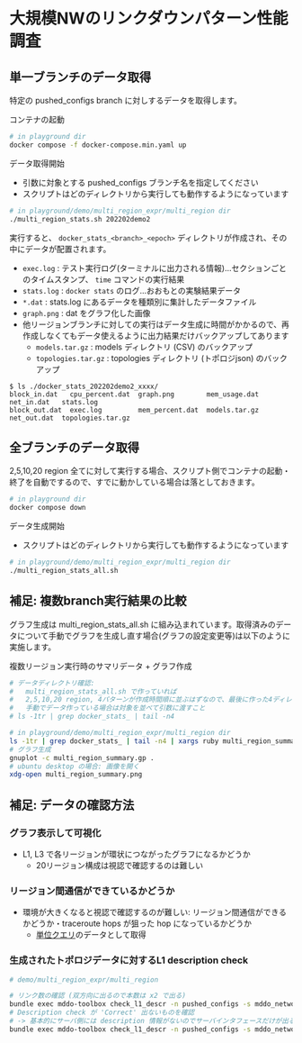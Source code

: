 # 大規模NWのリンクダウンパターン性能調査

## 単一ブランチのデータ取得

特定の pushed_configs branch に対しするデータを取得します。

コンテナの起動

```bash
# in playground dir
docker compose -f docker-compose.min.yaml up
```

データ取得開始

* 引数に対象とする pushed_configs ブランチ名を指定してください
* スクリプトはどのディレクトリから実行しても動作するようになっています

```bash
# in playground/demo/multi_region_expr/multi_region dir
./multi_region_stats.sh 202202demo2
```

実行すると、 `docker_stats_<branch>_<epoch>` ディレクトリが作成され、その中にデータが配置されます。
  - `exec.log` : テスト実行ログ(ターミナルに出力される情報)...セクションごとのタイムスタンプ、 `time` コマンドの実行結果
  - `stats.log` : `docker stats` のログ...おおもとの実験結果データ
  - `*.dat` : stats.log にあるデータを種類別に集計したデータファイル
  - `graph.png` : dat をグラフ化した画像
  - 他リージョンブランチに対しての実行はデータ生成に時間がかかるので、再作成しなくてもデータ使えるように出力結果だけバックアップしてあります
    - `models.tar.gz` : models ディレクトリ (CSV) のバックアップ
    - `topologies.tar.gz` : topologies ディレクトリ (トポロジjson) のバックアップ

```
$ ls ./docker_stats_202202demo2_xxxx/
block_in.dat   cpu_percent.dat  graph.png        mem_usage.dat  net_in.dat   stats.log
block_out.dat  exec.log         mem_percent.dat  models.tar.gz  net_out.dat  topologies.tar.gz
```

## 全ブランチのデータ取得

2,5,10,20 region 全てに対して実行する場合、スクリプト側でコンテナの起動・終了を自動でするので、すでに動かしている場合は落としておきます。

```bash
# in playground dir
docker compose down
```

データ生成開始

* スクリプトはどのディレクトリから実行しても動作するようになっています

```bash
# in playground/demo/multi_region_expr/multi_region dir
./multi_region_stats_all.sh
```

## 補足: 複数branch実行結果の比較

グラフ生成は multi_region_stats_all.sh に組み込まれています。取得済みのデータについて手動でグラフを生成し直す場合(グラフの設定変更等)は以下のように実施します。

複数リージョン実行時のサマリデータ + グラフ作成

```bash
# データディレクトリ確認:
#   multi_region_stats_all.sh で作っていれば
#   2,5,10,20 region, 4パターンが作成時間順に並ぶはずなので、最後に作った4ディレクトリを確認する
#   手動でデータ作っている場合は対象を並べて引数に渡すこと
# ls -1tr | grep docker_stats_ | tail -n4

# in playground/demo/multi_region_expr/multi_region dir
ls -1tr | grep docker_stats_ | tail -n4 | xargs ruby multi_region_summary.rb > multi_region_summary.dat
# グラフ生成
gnuplot -c multi_region_summary.gp .
# ubuntu desktop の場合: 画像を開く
xdg-open multi_region_summary.png
```

## 補足: データの確認方法

### グラフ表示して可視化

- L1, L3 で各リージョンが環状につながったグラフになるかどうか
  - 20リージョン構成は視認で確認するのは難しい

### リージョン間通信ができているかどうか

- 環境が大きくなると視認で確認するのが難しい: リージョン間通信ができるかどうか・traceroute hops が狙った hop になっているかどうか
  - [単位クエリ](./unit_query.md)のデータとして取得

### 生成されたトポロジデータに対するL1 description check

```bash
# demo/multi_region_expr/multi_region

# リンク数の確認 (双方向に出るので本数は x2 で出る)
bundle exec mddo-toolbox check_l1_descr -n pushed_configs -s mddo_network | jq '. | length'
# Description check が 'Correct' 出ないものを確認
# -> 基本的にサーバ側には description 情報がないのでサーバインタフェースだけが出る
bundle exec mddo-toolbox check_l1_descr -n pushed_configs -s mddo_network | jq '.[] | select(.message != "Correct")'
```
